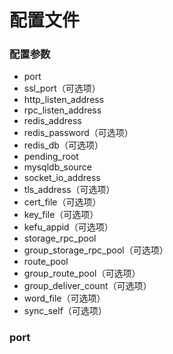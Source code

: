 # 配置文件

### 配置参数

* port
* ssl_port（可选项）
* http_listen_address
* rpc_listen_address
* redis_address
* redis_password（可选项）
* redis_db（可选项）
* pending_root
* mysqldb_source
* socket_io_address
* tls_address（可选项）
* cert_file（可选项）
* key_file（可选项）
* kefu_appid（可选项）
* storage_rpc_pool
* group_storage_rpc_pool（可选项）
* route_pool
* group_route_pool（可选项）
* group_deliver_count（可选项）
* word_file（可选项）
* sync_self（可选项）

### port
